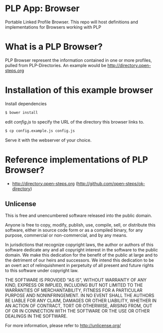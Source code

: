 # PLP App: Browser

Portable Linked Profile Browser. This repo will host definitions and implementations for Browsers working with PLP

# What is a PLP Browser?

PLP Browser represent the information contained in one or more profiles, pulled from PLP-Directories. An example would be http://directory.open-steps.org

# Installation of this example browser

Install dependencies

```bash
$ bower install
```
edit *config.js* to specify the URL of the directory this browser links to.

```bash
$ cp config.example.js config.js
```
Serve it with the webserver of your choice.

# Reference implementations of  PLP Browser?

* http://directory.open-steps.org (http://github.com/open-steps/ok-directory)

## Unlicense

This is free and unencumbered software released into the public domain.

Anyone is free to copy, modify, publish, use, compile, sell, or
distribute this software, either in source code form or as a compiled
binary, for any purpose, commercial or non-commercial, and by any
means.

In jurisdictions that recognize copyright laws, the author or authors
of this software dedicate any and all copyright interest in the
software to the public domain. We make this dedication for the benefit
of the public at large and to the detriment of our heirs and
successors. We intend this dedication to be an overt act of
relinquishment in perpetuity of all present and future rights to this
software under copyright law.

THE SOFTWARE IS PROVIDED "AS IS", WITHOUT WARRANTY OF ANY KIND,
EXPRESS OR IMPLIED, INCLUDING BUT NOT LIMITED TO THE WARRANTIES OF
MERCHANTABILITY, FITNESS FOR A PARTICULAR PURPOSE AND NONINFRINGEMENT.
IN NO EVENT SHALL THE AUTHORS BE LIABLE FOR ANY CLAIM, DAMAGES OR
OTHER LIABILITY, WHETHER IN AN ACTION OF CONTRACT, TORT OR OTHERWISE,
ARISING FROM, OUT OF OR IN CONNECTION WITH THE SOFTWARE OR THE USE OR
OTHER DEALINGS IN THE SOFTWARE.

For more information, please refer to <http://unlicense.org/>
